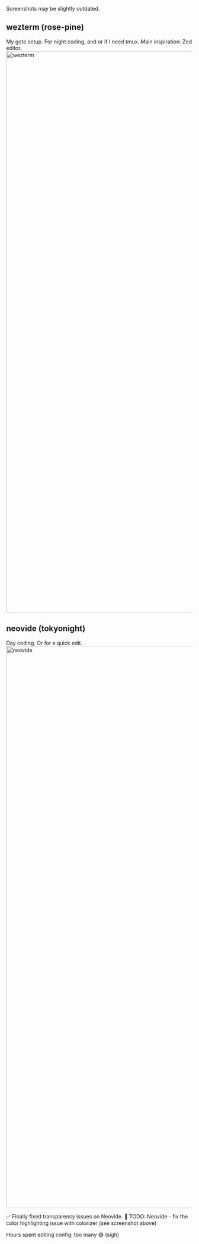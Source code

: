 Screenshots may be slightly outdated.

## wezterm (rose-pine)
My goto setup. For night coding, and or if I need tmux. Main inspiration: Zed editor.
<img width="1512" alt="wezterm" src="https://github.com/user-attachments/assets/88fdbc05-c5b5-4485-89d3-a600e542c0e9">

## neovide (tokyonight)
Day coding. Or for a quick edit.
<img width="1512" alt="neovide" src="https://github.com/user-attachments/assets/0d313b18-f7bb-48d4-bc0c-227ce96ad558">

✅ Finally fixed transparency issues on Neovide.
🔄 TODO: Neovide - fix the color highlighting issue with colorizer (see screenshot above)

Hours spent editing config: too many 😅 (sigh)
